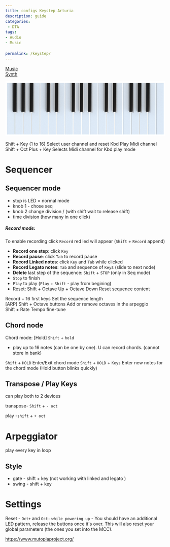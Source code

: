 ```yaml
---
title: configs Keystep Arturia
description: guide
categories:
 - DTA
tags:
- Audio
- Music

permalink: /keystep/
---
```


[Music](/music/)  
[Synth](/synth/)  





<img src="/src/music/ks.png" width="700">





Shift + Key (1 to 16)	Select user channel and reset Kbd Play Midi channel  
Shift + Oct Plus + Key	Selects Midi channel for Kbd play mode  


# Sequencer

## Sequencer mode
- stop is LED = normal mode
- knob 1 - chose seq
- knob 2 change division / (with shift wait to release shift)
- time division (how many in one click)


##### Record mode:
To enable recording click `Record` red led will appear (`Shift`  + `Record` append)
- **Record one step**: click `Key`
- **Record pause**: click `Tab` to record pause
- **Record Linked notes**: click `Key` and `Tab` while clicked
- **Record Legato notes**: `Tab` and sequence of `Key`s (slide to next node)  
- **Delete** last step of the sequence: `Shift` + `STOP` (only in Seq mode)  
- `Stop` to finish
- `Play` to play  (`Play` + `Shift` - play from begining)
- Reset: Shift + Octave Up + Octave Down	Reset sequence content

Record + 16 first keys	Set the sequence length  
[ARP] Shift + Octave buttons	Add or remove octaves in the arpeggio  
Shift + Rate	Tempo fine-tune  

## Chord node
Chord mode: [Hold] `Shift` + `hold`   
 - play up to 16 notes (can be one by one). U can record chords. (cannot store in bank)


 `Shift` + `HOLD`	Enter/Exit chord mode
 `Shift` + `HOLD` + `Keys`	Enter new notes for the chord mode (Hold button blinks quickly)


## Transpose / Play Keys
can play both to 2 devices   

transpose- `Shift` + `- oct`  

play -`shift` + `+ oct`   


# Arpeggiator
play every key in loop


## Style

- gate - shift + key (not working with linked and legato )
- swing - shift + key


# Settings
Reset - `Oct+` and `Oct-` `while powering up` -  You should have an additional LED pattern, release the buttons once it's over. This will also reset your global parameters (the ones you set into the MCC).



https://www.mutopiaproject.org/
